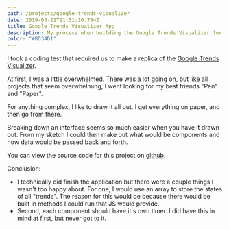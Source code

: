 ```yaml
---
path: /projects/google-trends-visualizer
date: 2019-03-21T21:51:10.754Z
title: Google Trends Visualizer App
description: My process when building the Google Trends Visualizer for a coding test.
color: "#BD34D1"
---
```

I took a coding test that required us to make a replica of the [Google Trends Visualizer](https://trends.google.com/trends/hottrends/visualize?nrow=5&ncol=5). 

At first, I was a little overwhelmed. There was a lot going on, but like all projects that seem overwhelming, I went looking for my best friends "Pen" and "Paper".

For anything complex, I like to draw it all out. I get everything on paper, and then go from there.

Breaking down an interface seems so much easier when you have it drawn out. From my sketch I could then make out what would be components and how data would be passed back and forth.

You can view the source code for this project on [github](https://github.com/enriquezm/google-trends-visualizer).

Conclusion:

- I technically did finish the application but there were a couple things I wasn't too happy about. For one, I would use an array to store the states of all "trends". The reason for this would be because there would be built in methods I could run that JS would provide.
- Second, each component should have it's own timer. I did have this in mind at first, but never got to it.
